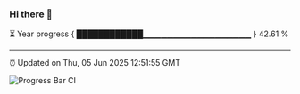 ### Hi there 👋

⏳ Year progress { ████████████▁▁▁▁▁▁▁▁▁▁▁▁▁▁▁▁▁▁ } 42.61 %

---

⏰ Updated on Thu, 05 Jun 2025 12:51:55 GMT

![Progress Bar CI](https://github.com/ZhaoGui/ZhaoGui/workflows/Progress%20Bar%20CI/badge.svg)
